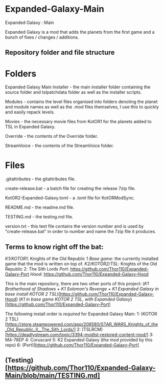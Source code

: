 # Expanded-Galaxy-Main
Expanded Galaxy : Main

Expanded Galaxy is a mod that adds the planets from the first game and a bunch of fixes / changes / additions.

## Repository folder and file structure
# Folders
Expanded Galaxy Main Installer - the main installer folder containing the source folder and tslpatchdata folder as well as the installer scripts.

Modules - contains the level files organised into folders denoting the planet and module names as well as the .mod files themselves, I use this to quickly and easily repack levels.

Movies - the necessary movie files from KotOR1 for the planets added to TSL in Expanded Galaxy.

Override - the contents of the Override folder.

StreamVoice - the contents of the StreamVoice folder.

# Files
.gitattributes - the gitattributes file.

create-release.bat - a batch file for creating the release 7zip file.

KotOR2-Expanded-Galaxy.toml - a .toml file for KotORModSync.

README.md - the readme.md file.

TESTING.md - the testing.md file.

version.txt - this text file contains the version number and is used by "create-release.bat" in order to number and name the 7zip file it produces.

## Terms to know right off the bat:
*K1/KOTOR1*: Knights of the Old Republic 1
*Base game*: the currently installed game that the mod is written on top of.
*K2/KOTOR2/TSL*: Knights of the Old Republic 2: The Sith Lords
*Port*: https://github.com/Thor110/Expanded-Galaxy-Port
*Hood*: https://github.com/Thor110/Expanded-Galaxy-Hood

This is the main repository, there are two other ports of this project:
(*K1 Brotherhood of Shadows + K1 Solomon's Revenge + K1 Expanded Galaxy in base install KOTOR 2 TSL*)[https://github.com/Thor110/Expanded-Galaxy-Hood]
(*K1 in base game KOTOR 2 TSL, with Expanded Galaxy*)[https://github.com/Thor110/Expanded-Galaxy-Port]

The following install order is *required* for Expanded Galaxy Main:
1: (KOTOR 2 TSL)[https://store.steampowered.com/app/208580/STAR_WARS_Knights_of_the_Old_Republic_II__The_Sith_Lords/]
2: (TSLRCM)[https://deadlystream.com/topic/3394-modtsl-restored-content-mod/]
3: M4-78EP
4: Coruscant
5: K2 Expanded Galaxy (the mod provided by this repo)
6: (Port)[https://github.com/Thor110/Expanded-Galaxy-Port]

## (Testing)[https://github.com/Thor110/Expanded-Galaxy-Main/blob/main/TESTING.md]
